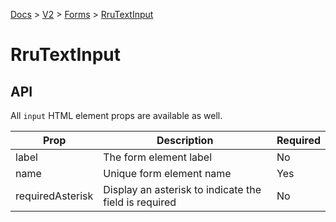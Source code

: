 [Docs](/) > [V2](/docs/v2/get-started) > [Forms](/docs/v2/components/RruForm) > [RruTextInput](/docs/v2/components/RruTextInput)


# RruTextInput

## API
All `input` HTML element props are available as well.

| Prop | Description | Required |
|-|-|-|
| label | The form element label | No |
| name | Unique form element name | Yes |
| requiredAsterisk | Display an asterisk to indicate the field is required | No |

